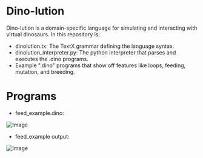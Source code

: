# Dino-lution
Dino-lution is a domain-specific language for simulating and interacting with virtual dinosaurs. In this repository is:
* dinolution.tx: The TextX grammar defining the language syntax.
* dinolution_interpreter.py: The python interpreter that parses and executes the .dino programs.
* Example ".dino" programs that show off features like loops, feeding, mutation, and breeding.

# Programs
* feed_example.dino:

![Image](https://github.com/user-attachments/assets/92dacb6b-038f-45b8-92de-93c6bb66fe9b)

* feed_example output:

![Image](https://github.com/user-attachments/assets/28e91843-23b1-4eb3-b942-efc8c9135c4a)
